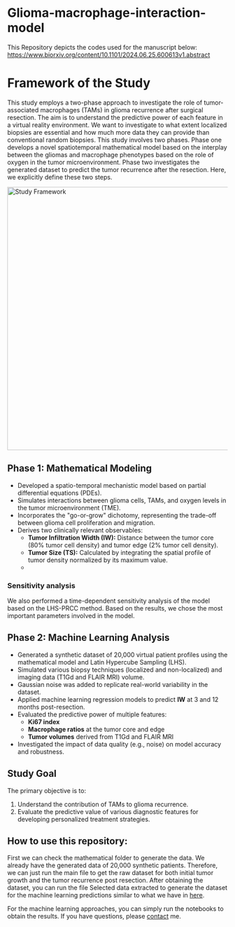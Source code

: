 
# Glioma-macrophage-interaction-model

This Repository depicts the codes used for the manuscript below:
https://www.biorxiv.org/content/10.1101/2024.06.25.600613v1.abstract 

# Framework of the Study

This study employs a two-phase approach to investigate the role of tumor-associated macrophages (TAMs) in glioma recurrence after surgical resection. The aim is to understand the predictive power of each feature in a virtual reality environment. We want to investigate to what extent localized biopsies are essential and how much more data they can provide than conventional random biopsies. This study involves two phases. Phase one develops a novel spatiotemporal mathematical model based on the interplay between the gliomas and macrophage phenotypes based on the role of oxygen in the tumor microenvironment. Phase two investigates the generated dataset to predict the tumor recurrence after the resection. Here, we explicitly define these two steps.

<img src="https://github.com/user-attachments/assets/09626458-9041-4686-ac28-4b0c4c9dc0db" alt="Study Framework" width="600">



## Phase 1: Mathematical Modeling

- Developed a spatio-temporal mechanistic model based on partial differential equations (PDEs).
- Simulates interactions between glioma cells, TAMs, and oxygen levels in the tumor microenvironment (TME).
- Incorporates the "go-or-grow" dichotomy, representing the trade-off between glioma cell proliferation and migration.
- Derives two clinically relevant observables:
  - **Tumor Infiltration Width (IW):** Distance between the tumor core (80% tumor cell density) and tumor edge (2% tumor cell density).
  - **Tumor Size (TS):** Calculated by integrating the spatial profile of tumor density normalized by its maximum value.
  - 
### Sensitivity analysis

We also performed a time-dependent sensitivity analysis of the model based on the LHS-PRCC method. Based on the results, we chose the most important parameters involved in the model.

## Phase 2: Machine Learning Analysis

- Generated a synthetic dataset of 20,000 virtual patient profiles using the mathematical model and Latin Hypercube Sampling (LHS).
- Simulated various biopsy techniques (localized and non-localized) and imaging data (T1Gd and FLAIR MRI) volume.
- Gaussian noise was added to replicate real-world variability in the dataset.
- Applied machine learning regression models to predict **IW** at 3 and 12 months post-resection.
- Evaluated the predictive power of multiple features:
  - **Ki67 index**
  - **Macrophage ratios** at the tumor core and edge
  - **Tumor volumes** derived from T1Gd and FLAIR MRI
- Investigated the impact of data quality (e.g., noise) on model accuracy and robustness.

## Study Goal

The primary objective is to:
1. Understand the contribution of TAMs to glioma recurrence.
2. Evaluate the predictive value of various diagnostic features for developing personalized treatment strategies.

## How to use this repository:

First we can check the mathematical folder to generate the data. We already have the generated data of 20,000 synthetic patients. Therefore, we can just run the main file to get the raw dataset for both initial tumor growth and the tumor recurrence post resection.
After obtaining the dataset, you can run the file Selected data extracted to generate the dataset for the machine learning predictions similar to what we have in [here]([URL](https://github.com/pejmanshojam31/glioma_macrophage_model/tree/main/data)). 

For the machine learning approaches, you can simply run the notebooks to obtain the results. If you have questions, please [contact](pejman.shojaee@tu-dresden.de) me.
